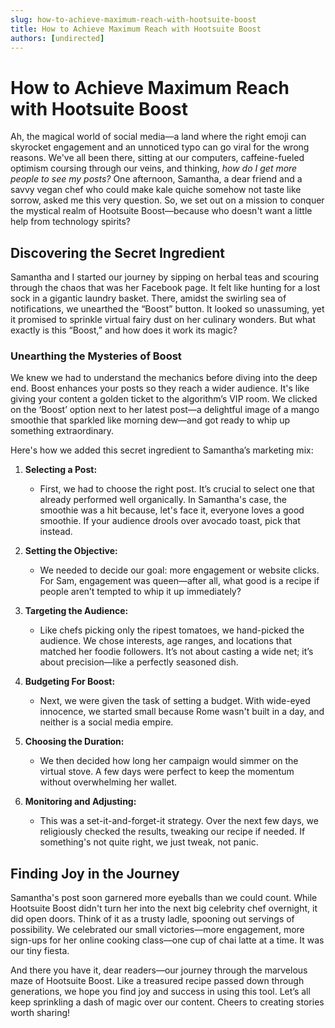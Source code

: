 ```yaml
---
slug: how-to-achieve-maximum-reach-with-hootsuite-boost
title: How to Achieve Maximum Reach with Hootsuite Boost
authors: [undirected]
---
```


# How to Achieve Maximum Reach with Hootsuite Boost

Ah, the magical world of social media—a land where the right emoji can skyrocket engagement and an unnoticed typo can go viral for the wrong reasons. We've all been there, sitting at our computers, caffeine-fueled optimism coursing through our veins, and thinking, *how do I get more people to see my posts?* One afternoon, Samantha, a dear friend and a savvy vegan chef who could make kale quiche somehow not taste like sorrow, asked me this very question. So, we set out on a mission to conquer the mystical realm of Hootsuite Boost—because who doesn't want a little help from technology spirits?

## Discovering the Secret Ingredient

Samantha and I started our journey by sipping on herbal teas and scouring through the chaos that was her Facebook page. It felt like hunting for a lost sock in a gigantic laundry basket. There, amidst the swirling sea of notifications, we unearthed the “Boost” button. It looked so unassuming, yet it promised to sprinkle virtual fairy dust on her culinary wonders. But what exactly is this “Boost,” and how does it work its magic?

### Unearthing the Mysteries of Boost

We knew we had to understand the mechanics before diving into the deep end. Boost enhances your posts so they reach a wider audience. It's like giving your content a golden ticket to the algorithm’s VIP room. We clicked on the ‘Boost’ option next to her latest post—a delightful image of a mango smoothie that sparkled like morning dew—and got ready to whip up something extraordinary.

Here's how we added this secret ingredient to Samantha’s marketing mix:

1. **Selecting a Post:**
   - First, we had to choose the right post. It’s crucial to select one that already performed well organically. In Samantha's case, the smoothie was a hit because, let's face it, everyone loves a good smoothie. If your audience drools over avocado toast, pick that instead.

2. **Setting the Objective:**
   - We needed to decide our goal: more engagement or website clicks. For Sam, engagement was queen—after all, what good is a recipe if people aren’t tempted to whip it up immediately? 

3. **Targeting the Audience:**
   - Like chefs picking only the ripest tomatoes, we hand-picked the audience. We chose interests, age ranges, and locations that matched her foodie followers. It’s not about casting a wide net; it’s about precision—like a perfectly seasoned dish.

4. **Budgeting For Boost:**
   - Next, we were given the task of setting a budget. With wide-eyed innocence, we started small because Rome wasn't built in a day, and neither is a social media empire. 

5. **Choosing the Duration:**
   - We then decided how long her campaign would simmer on the virtual stove. A few days were perfect to keep the momentum without overwhelming her wallet.

6. **Monitoring and Adjusting:**
   - This was a set-it-and-forget-it strategy. Over the next few days, we religiously checked the results, tweaking our recipe if needed. If something's not quite right, we just tweak, not panic.

## Finding Joy in the Journey

Samantha's post soon garnered more eyeballs than we could count. While Hootsuite Boost didn't turn her into the next big celebrity chef overnight, it did open doors. Think of it as a trusty ladle, spooning out servings of possibility. We celebrated our small victories—more engagement, more sign-ups for her online cooking class—one cup of chai latte at a time. It was our tiny fiesta.

And there you have it, dear readers—our journey through the marvelous maze of Hootsuite Boost. Like a treasured recipe passed down through generations, we hope you find joy and success in using this tool. Let’s all keep sprinkling a dash of magic over our content. Cheers to creating stories worth sharing!